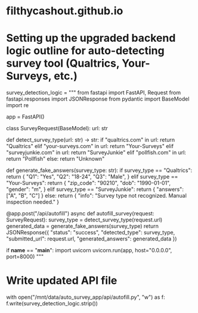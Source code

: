 # filthycashout.github.io
# Setting up the upgraded backend logic outline for auto-detecting survey tool (Qualtrics, Your-Surveys, etc.)

survey_detection_logic = """
from fastapi import FastAPI, Request
from fastapi.responses import JSONResponse
from pydantic import BaseModel
import re

app = FastAPI()

class SurveyRequest(BaseModel):
    url: str

def detect_survey_type(url: str) -> str:
    if "qualtrics.com" in url:
        return "Qualtrics"
    elif "your-surveys.com" in url:
        return "Your-Surveys"
    elif "surveyjunkie.com" in url:
        return "SurveyJunkie"
    elif "pollfish.com" in url:
        return "Pollfish"
    else:
        return "Unknown"

def generate_fake_answers(survey_type: str):
    if survey_type == "Qualtrics":
        return {
            "Q1": "Yes",
            "Q2": "18-24",
            "Q3": "Male",
        }
    elif survey_type == "Your-Surveys":
        return {
            "zip_code": "90210",
            "dob": "1990-01-01",
            "gender": "m",
        }
    elif survey_type == "SurveyJunkie":
        return {
            "answers": ["A", "B", "C"]
        }
    else:
        return {
            "info": "Survey type not recognized. Manual inspection needed."
        }

@app.post("/api/autofill")
async def autofill_survey(request: SurveyRequest):
    survey_type = detect_survey_type(request.url)
    generated_data = generate_fake_answers(survey_type)
    return JSONResponse({
        "status": "success",
        "detected_type": survey_type,
        "submitted_url": request.url,
        "generated_answers": generated_data
    })

if __name__ == "__main__":
    import uvicorn
    uvicorn.run(app, host="0.0.0.0", port=8000)
"""

# Write updated API file
with open("/mnt/data/auto_survey_app/api/autofill.py", "w") as f:
    f.write(survey_detection_logic.strip())